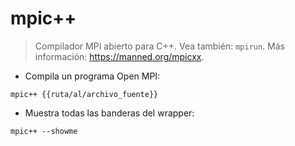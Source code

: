 # mpic++

> Compilador MPI abierto para C++.
> Vea también: `mpirun`.
> Más información: <https://manned.org/mpicxx>.

- Compila un programa Open MPI:

`mpic++ {{ruta/al/archivo_fuente}}`

- Muestra todas las banderas del wrapper:

`mpic++ --showme`
